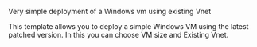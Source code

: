 Very simple deployment of a Windows vm using existing Vnet
   
This template allows you to deploy a simple Windows VM using the latest patched version. In this you can choose VM size and Existing Vnet.